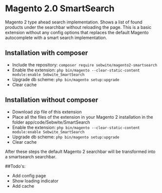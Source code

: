 # Magento 2.0 SmartSearch
Magento 2 type ahead search implementation. Shows a list of found products under the searchbar without reloading the page.
This is a basic extension without any config options that replaces the default Magento autocomplete with a smart search implementation.

## Installation with composer
* Include the repository: `composer require sebwite/magento2-smartsearch`
* Enable the extension: `php bin/magento --clear-static-content module:enable Sebwite_SmartSearch`
* Upgrade db scheme: `php bin/magento setup:upgrade`
* Clear cache

## Installation without composer
* Download zip file of this extension
* Place all the files of the extension in your Magento 2 installation in the folder app/code/Sebwite/SmartSearch
* Enable the extension: `php bin/magento --clear-static-content module:enable Sebwite_SmartSearch`
* Upgrade db scheme: `php bin/magento setup:upgrade`
* Clear cache

After these steps the default Magento 2 searchbar will be transformed into a smartsearch searchbar.

##Todo's:
* Add config page
* Show loading indicator
* Add cache
